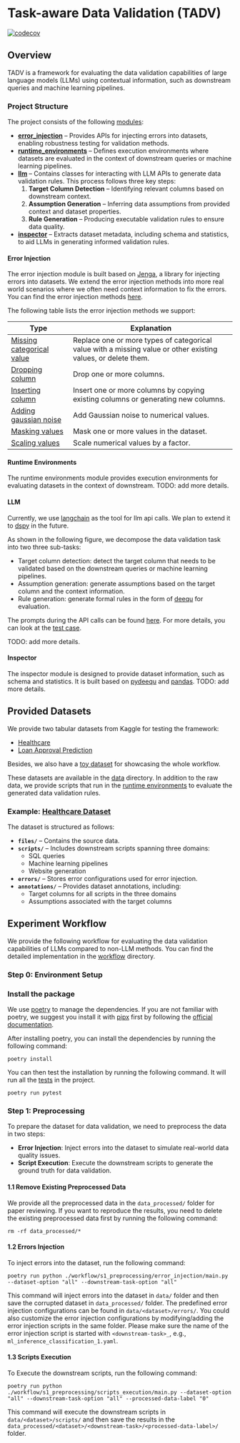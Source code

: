 # Task-aware Data Validation (TADV)

[![codecov](https://codecov.io/github/guangchen811/tadv/graph/badge.svg?token=UC6B33P10M)](https://codecov.io/github/guangchen811/tadv)

## Overview

TADV is a framework for evaluating the data validation capabilities of large language models (LLMs) using contextual
information, such as downstream queries and machine learning pipelines.

### Project Structure

The project consists of the following [modules](/tadv):

- **[error_injection](/tadv/error_injection)** – Provides APIs for injecting errors into datasets, enabling robustness
  testing for validation methods.
- **[runtime_environments](/tadv/runtime_environments)** – Defines execution environments where datasets are evaluated
  in the context of downstream queries or machine learning pipelines.
- **[llm](/tadv/llm)** – Contains classes for interacting with LLM APIs to generate data validation rules. This
  process follows three key steps:
    1. **Target Column Detection** – Identifying relevant columns based on downstream context.
    2. **Assumption Generation** – Inferring data assumptions from provided context and dataset properties.
    3. **Rule Generation** – Producing executable validation rules to ensure data quality.
- **[inspector](/tadv/inspector)** – Extracts dataset metadata, including schema and statistics, to aid LLMs in
  generating informed validation rules.

#### Error Injection

The error injection module is built based on [Jenga](https://github.com/schelterlabs/jenga), a library for injecting
errors into datasets. We extend the error injection methods into more real world scenarios where we often need
context information to fix the errors. You can find the error injection
methods [here](/tadv/error_injection/corrupts).

The following table lists the error injection methods we support:

| **Type**                                                                                 | **Explanation**                                                                                               |
|------------------------------------------------------------------------------------------|---------------------------------------------------------------------------------------------------------------|
| [Missing categorical value](/tadv/error_injection/corrupts/categorical_value_missing.py) | Replace one or more types of categorical value with a missing value or other existing values, or delete them. |
| [Dropping column](/tadv/error_injection/corrupts/column_dropping.py)                     | Drop one or more columns.                                                                                     |
| [Inserting column](/tadv/error_injection/corrupts/column_inserting.py)                   | Insert one or more columns by copying existing columns or generating new columns.                             |
| [Adding gaussian noise](/tadv/error_injection/corrupts/gaussian_noise.py)                | Add Gaussian noise to numerical values.                                                                       |
| [Masking values](/tadv/error_injection/corrupts/masking_values.py)                       | Mask one or more values in the dataset.                                                                       |
| [Scaling values](/tadv/error_injection/corrupts/scaling_values.py)                       | Scale numerical values by a factor.                                                                           |

#### Runtime Environments

The runtime environments module provides execution environments for evaluating datasets in the context of downstream.
TODO: add more details.

#### LLM

Currently, we use [langchain](https://www.langchain.com/) as the tool for llm api calls. We plan to extend it
to [dspy](https://dspy-docs.vercel.app/) in the future.

As shown in the following figure, we decompose the data validation task into two three sub-tasks:

- Target column detection: detect the target column that needs to be validated based on the downstream queries or
  machine learning pipelines.
- Assumption generation: generate assumptions based on the target column and the context information.
- Rule generation: generate formal rules in the form
  of [deequ](https://github.com/awslabs/python-deequ/blob/master/pydeequ/checks.py) for evaluation.

The prompts during the API calls can be found [here](/tadv/llm/langchain/_prompt.py). For more details, you
can look at the [test case](/tests/llm/langchain).

TODO: add more details.

#### Inspector

The inspector module is designed to provide dataset information, such as schema and statistics. It is built based
on [pydeequ](https://github.com/awslabs/python-deequ) and [pandas](https://pandas.pydata.org/). TODO: add more details.

## Provided Datasets

We provide two tabular datasets from Kaggle for testing the framework:

- [Healthcare](https://www.kaggle.com/datasets/prasad22/healthcare-dataset)
- [Loan Approval Prediction](https://www.kaggle.com/competitions/playground-series-s4e10)

Besides, we also have a [toy dataset](/data/toy_example) for showcasing the whole workflow.

These datasets are available in the [data](/data) directory. In addition to the raw data, we provide scripts that run in
the [runtime environments](/tadv/runtime_environments) to evaluate the generated data validation rules.

### Example: [Healthcare Dataset](/data/healthcare_dataset)

The dataset is structured as follows:

- **`files/`** – Contains the source data.
- **`scripts/`** – Includes downstream scripts spanning three domains:
    - SQL queries
    - Machine learning pipelines
    - Website generation
- **`errors/`** – Stores error configurations used for error injection.
- **`annotations/`** – Provides dataset annotations, including:
    - Target columns for all scripts in the three domains
    - Assumptions associated with the target columns

## Experiment Workflow

We provide the following workflow for evaluating the data validation capabilities of LLMs compared to non-LLM methods.
You can find the detailed implementation in the [workflow](workflow) directory.

### Step 0: Environment Setup

### Install the package

We use [poetry](https://python-poetry.org/) to manage the dependencies. If you are not familiar with poetry, we suggest
you install it with [pipx](https://pipx.pypa.io/stable/) first by following
the [official documentation](https://python-poetry.org/docs/).

After installing poetry, you can install the dependencies by running the following command:

```shell
poetry install
```

You can then test the installation by running the following command. It will run all the [tests](/tests) in the project.

```shell
poetry run pytest
```

### Step 1: Preprocessing

To prepare the dataset for data validation, we need to preprocess the data in two steps:

- **Error Injection**: Inject errors into the dataset to simulate real-world data quality issues.
- **Script Execution**: Execute the downstream scripts to generate the ground truth for data validation.

#### 1.1 Remove Existing Preprocessed Data

We provide all the preprocessed data in the `data_processed/` folder for paper reviewing. If you want to reproduce the
results, you need to delete the existing preprocessed data first by running the following command:

```shell
rm -rf data_processed/*
```

#### 1.2 Errors Injection

To inject errors into the dataset, run the following command:

```shell
poetry run python ./workflow/s1_preprocessing/error_injection/main.py --dataset-option "all" --downstream-task-option "all"
```

This command will inject errors into the dataset in `data/` folder and then save the corrupted dataset in
`data_processed/` folder. The predefined error injection configurations can be found in `data/<dataset>/errors/`. You
could also customize the error injection configurations by modifying/adding the error injection scripts in the same
folder. Please make sure the name of the error injection script is started with `<downstream-task>_`, e.g.,
`ml_inference_classification_1.yaml`.

#### 1.3 Scripts Execution

To Execute the downstream scripts, run the following command:

```shell
poetry run python ./workflow/s1_preprocessing/scripts_execution/main.py --dataset-option "all" --downstream-task-option "all" --processed-data-label "0"
```

This command will execute the downstream scripts in `data/<dataset>/scripts/` and then save the results in the
`data_processed/<dataset>/<downstream-task>/<processed-data-label>/` folder.


